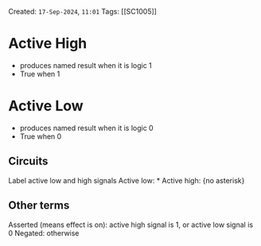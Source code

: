 Created: `17-Sep-2024`, `11:01`
Tags: [[SC1005]]

# Active High
- produces named result when it is logic 1
- True when 1

# Active Low
- produces named result when it is logic 0
- True when 0

## Circuits
Label active low and high signals
Active low: *
Active high: {no asterisk}

## Other terms
Asserted (means effect is on): active high signal is 1, or active low signal is 0
Negated: otherwise